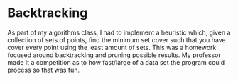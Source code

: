 # Backtracking
 As part of my algorithms class, I had to implement a heuristic which, given a collection of sets of points, find the minimum set cover such that you have cover every point using the least amount of sets. This was a homework focused around backtracking and pruning possible results. My professor made it a competition as to how fast/large of a data set the program could process so that was fun.
